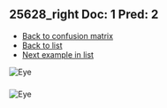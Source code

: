 ## 25628_right Doc: 1 Pred: 2
- [Back to confusion matrix](https://github.com/juliandewit/kaggle_retinopathy/blob/master/matrix.md)
- [Back to list](https://github.com/juliandewit/kaggle_retinopathy/blob/master/lists/12/list.md)
- [Next example in list](https://github.com/juliandewit/kaggle_retinopathy/blob/master/lists/12/25/25787_left.md)

![Eye](https://retinopaty.blob.core.windows.net/size1024/25628_right_1.jpeg)

### 

![Eye]()
